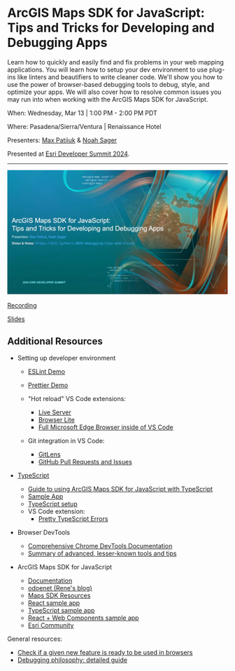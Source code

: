 # ArcGIS Maps SDK for JavaScript: Tips and Tricks for Developing and Debugging Apps

Learn how to quickly and easily find and fix problems in your web mapping
applications. You will learn how to setup your dev environment to use plug-ins
like linters and beautifiers to write cleaner code. We'll show you how to use
the power of browser-based debugging tools to debug, style, and optimize your
apps. We will also cover how to resolve common issues you may run into when
working with the ArcGIS Maps SDK for JavaScript.

When: Wednesday, Mar 13 | 1:00 PM - 2:00 PM PDT

Where: Pasadena/Sierra/Ventura | Renaissance Hotel

Presenters: [Max Patiiuk](https://github.com/maxpatiiuk) &
[Noah Sager](https://github.com/NoashX)

Presented at
[Esri Developer Summit 2024](https://registration.esri.com/flow/esri/24epcdev/deveventportal/page/detailed-agenda/session/1699140833904001GY0R).

---

[![](./assets/header-slide.webp)](https://mediaspace.esri.com/media/t/1_fef9p2ep/325483122)

[Recording](https://mediaspace.esri.com/media/t/1_fef9p2ep/325483122)

[Slides](https://maxpatiiuk.github.io/esri-dev-summit-presentations/2024/debugging-tips-and-tricks/)

## Additional Resources

- Setting up developer environment

  - [ESLint Demo](./demos/eslint)
  - [Prettier Demo](./demos/eslint)
  - "Hot reload" VS Code extensions:

    - [Live Server](https://marketplace.visualstudio.com/items?itemName=ritwickdey.LiveServer)
    - [Browser Lite](https://marketplace.visualstudio.com/items?itemName=antfu.browse-lite)
    - [Full Microsoft Edge Browser inside of VS Code](https://learn.microsoft.com/en-us/microsoft-edge/visual-studio-code/microsoft-edge-devtools-extension)

  - Git integration in VS Code:

    - [GitLens](https://marketplace.visualstudio.com/items?itemName=eamodio.gitlens)
    - [GitHub Pull Requests and Issues](https://marketplace.visualstudio.com/items?itemName=GitHub.vscode-pull-request-github)

- [TypeScript](https://www.typescriptlang.org)

  - [Guide to using ArcGIS Maps SDK for JavaScript with TypeScript](https://developers.arcgis.com/javascript/latest/guide/typescript-setup/)
  - [Sample App](https://github.com/Esri/jsapi-resources/tree/main/esm-samples/jsapi-vite-ts)
  - [TypeScript setup](https://developers.arcgis.com/javascript/latest/guide/typescript-setup/)
  - VS Code extension:
    - [Pretty TypeScript Errors](https://marketplace.visualstudio.com/items?itemName=yoavbls.pretty-ts-errors)

- Browser DevTools

  - [Comprehensive Chrome DevTools Documentation](https://developer.chrome.com/docs/devtools/)
  - [Summary of advanced, lesser-known tools and tips](https://github.com/maxpatiiuk/code_share/blob/main/misc/notes/Chrome%20DevTools.md)

- ArcGIS Maps SDK for JavaScript
  - [Documentation](https://developers.arcgis.com/javascript)
  - [odoenet (Rene's blog)](https://odoe.net/blog)
  - [Maps SDK Resources](https://github.com/Esri/jsapi-resources)
  - [React sample app](https://github.com/Esri/jsapi-resources/tree/main/esm-samples/jsapi-react)
  - [TypeScript sample app](https://github.com/Esri/jsapi-resources/tree/main/esm-samples/jsapi-vite-ts)
  - [React + Web Components sample app](https://github.com/Esri/arcgis-maps-sdk-javascript-samples-beta/tree/main/packages/map-components)
  - [Esri Community](https://community.esri.com/t5/arcgis-api-for-javascript/ct-p/arcgis-api-for-javascript)

General resources:

- [Check if a given new feature is ready to be used in browsers](https://caniuse.com/)
- [Debugging philosophy: detailed guide](https://ntietz.com/blog/how-i-debug-2023/)
